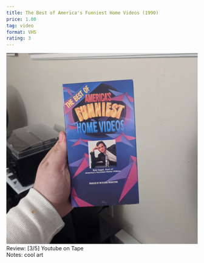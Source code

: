 ```yaml
---
title: The Best of America's Funniest Home Videos (1990)
price: 1.00
tag: video
format: VHS
rating: 3
---
```

![americanpie](/assets/img/ibuycrap/americasfunniesthomevideos.jpg)
Review: [3/5] Youtube on Tape  
Notes: cool art 